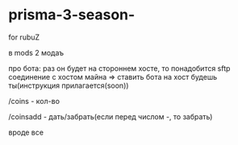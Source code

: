 # prisma-3-season-

for rubuZ

в mods 2 модаъ

про бота: раз он будет на стороннем хосте, то понадобится sftp соединение с хостом майна => ставить бота на хост будешь ты(инструкция прилагается(soon))

/coins <name> - кол-во

/coinsadd <name> <count> - дать/забрать(если перед числом -, то забрать)

вроде все
